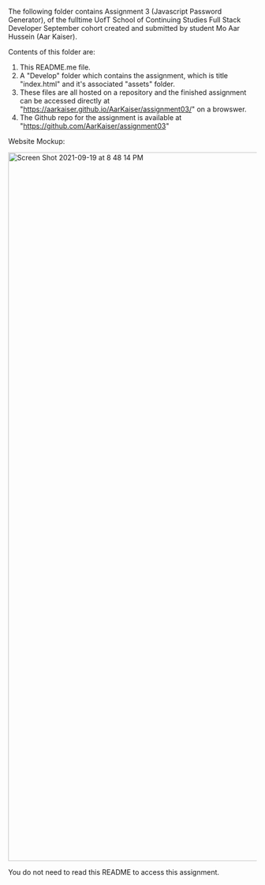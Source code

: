 The following folder contains Assignment 3 (Javascript Password Generator), of the fulltime UofT School of Continuing Studies Full Stack Developer September cohort created and submitted by student Mo Aar Hussein (Aar Kaiser).

Contents of this folder are:

1) This README.me file.
4) A "Develop" folder which contains the assignment, which is title "index.html" and it's associated "assets" folder.
5) These files are all hosted on a repository and the finished assignment can be accessed directly at "https://aarkaiser.github.io/AarKaiser/assignment03/" on  a browswer.
6) The Github repo for the assignment is available at "https://github.com/AarKaiser/assignment03"

Website Mockup:

<img width="1435" alt="Screen Shot 2021-09-19 at 8 48 14 PM" src="https://user-images.githubusercontent.com/87316518/133948589-e8a2e0eb-282d-41a0-bc1a-ebcec892900f.png">

You do not need to read this README to access this assignment.


